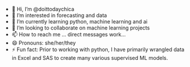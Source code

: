 - 👋 Hi, I’m @doittodaychica
- 👀 I’m interested in forecasting and data 
- 🌱 I’m currently learning python, machine learning and ai
- 💞️ I’m looking to collaborate on machine learning projects
- 📫 How to reach me ... direct messages work...
- 😄 Pronouns: she/her/they
- ⚡ Fun fact: Prior to working with python, I have primarily wrangled data in Excel and SAS to create many various supervised ML models.

<!---
doittodaychica/doittodaychica is a ✨ special ✨ repository because its `README.md` (this file) appears on your GitHub profile.
You can click the Preview link to take a look at your changes.
--->
